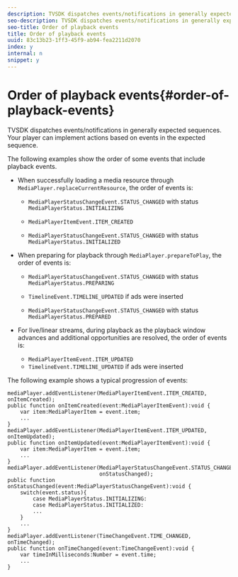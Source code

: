 ```yaml
---
description: TVSDK dispatches events/notifications in generally expected sequences. Your player can implement actions based on events in the expected sequence.
seo-description: TVSDK dispatches events/notifications in generally expected sequences. Your player can implement actions based on events in the expected sequence.
seo-title: Order of playback events
title: Order of playback events
uuid: 83c13b23-1ff3-45f9-ab94-fea2211d2070
index: y
internal: n
snippet: y
---
```


# Order of playback events{#order-of-playback-events}

TVSDK dispatches events/notifications in generally expected sequences. Your player can implement actions based on events in the expected sequence.

<a id="section_6E34A6C7936245D88DEB3315DA64598B"></a>

The following examples show the order of some events that include playback events.

* When successfully loading a media resource through `MediaPlayer.replaceCurrentResource`, the order of events is:

    * `MediaPlayerStatusChangeEvent.STATUS_CHANGED` with status `MediaPlayerStatus.INITIALIZING` 
    
    * `MediaPlayerItemEvent.ITEM_CREATED` 
    * `MediaPlayerStatusChangeEvent.STATUS_CHANGED` with status `MediaPlayerStatus.INITIALIZED`

* When preparing for playback through `MediaPlayer.prepareToPlay`, the order of events is:

    * `MediaPlayerStatusChangeEvent.STATUS_CHANGED` with status `MediaPlayerStatus.PREPARING` 
    
    * `TimelineEvent.TIMELINE_UPDATED` if ads were inserted 
    * `MediaPlayerStatusChangeEvent.STATUS_CHANGED` with status `MediaPlayerStatus.PREPARED`

* For live/linear streams, during playback as the playback window advances and additional opportunities are resolved, the order of events is:

    * `MediaPlayerItemEvent.ITEM_UPDATED` 
    * `TimelineEvent.TIMELINE_UPDATED` if ads were inserted

<a id="section_76C13548AF934868B70757CA5489E516"></a>

The following example shows a typical progression of events:

```
mediaPlayer.addEventListener(MediaPlayerItemEvent.ITEM_CREATED, onItemCreated); 
public function onItemCreated(event:MediaPlayerItemEvent):void { 
    var item:MediaPlayerItem = event.item; 
    ... 
} 
mediaPlayer.addEventListener(MediaPlayerItemEvent.ITEM_UPDATED, onItemUpdated); 
public function onItemUpdated(event:MediaPlayerItemEvent):void { 
    var item:MediaPlayerItem = event.item; 
    ... 
} 
mediaPlayer.addEventListener(MediaPlayerStatusChangeEvent.STATUS_CHANGED,  
                             onStatusChanged); 
public function onStatusChanged(event:MediaPlayerStatusChangeEvent):void { 
    switch(event.status){ 
        case MediaPlayerStatus.INITIALIZING: 
        case MediaPlayerStatus.INITIALIZED: 
        ... 
    } 
    ... 
} 
mediaPlayer.addEventListener(TimeChangeEvent.TIME_CHANGED, onTimeChanged); 
public function onTimeChanged(event:TimeChangeEvent):void { 
    var timeInMilliseconds:Number = event.time; 
    ... 
}
```

